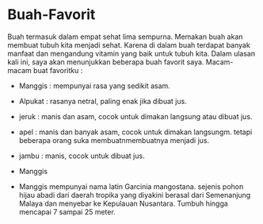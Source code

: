 # Buah-Favorit
Buah termasuk dalam empat sehat lima sempurna. Memakan buah akan membuat tubuh kita menjadi sehat. Karena di dalam buah terdapat banyak manfaat dan mengandung vitamin yang baik untuk tubuh kita. Dalam ulasan kali ini, saya akan menunjukkan beberapa buah favorit saya. 
Macam-macam buat favoritku : 
- Manggis : mempunyai rasa yang sedikit asam. 
- Alpukat : rasanya netral, paling enak jika dibuat jus. 
- jeruk : manis dan asam, cocok untuk dimakan langsung atau dibuat jus. 
- apel : manis dan banyak asam, cocok untuk dimakan langsungm. tetapi beberapa orang suka membuatnmembuatnya menjadi jus. 
- jambu : manis, cocok untuk dibuat jus. 



- Manggis
- Manggis mempunyai nama latin Garcinia mangostana. sejenis pohon hijau abadi dari daerah tropika yang diyakini berasal dari Semenanjung Malaya dan menyebar ke Kepulauan Nusantara. Tumbuh hingga mencapai 7 sampai 25 meter. 
